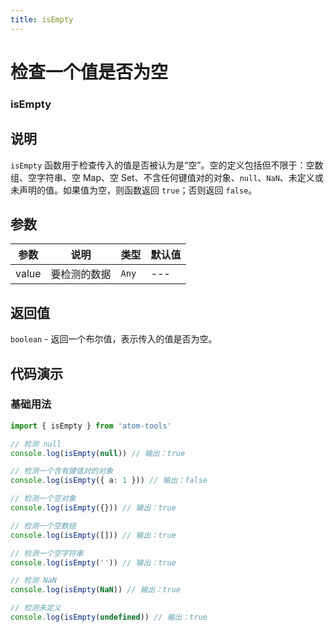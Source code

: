 ```yaml
---
title: isEmpty
---
```


# 检查一个值是否为空

### isEmpty

## 说明

`isEmpty` 函数用于检查传入的值是否被认为是“空”。空的定义包括但不限于：空数组、空字符串、空 Map、空 Set、不含任何键值对的对象、`null`、`NaN`、未定义或未声明的值。如果值为空，则函数返回 `true`；否则返回 `false`。

## 参数

| 参数  | 说明         | 类型  | 默认值 |
| ----- | ------------ | ----- | ------ |
| value | 要检测的数据 | `Any` | ---    |

## 返回值

`boolean` - 返回一个布尔值，表示传入的值是否为空。

## 代码演示

### 基础用法

```ts
import { isEmpty } from 'atom-tools'

// 检测 null
console.log(isEmpty(null)) // 输出：true

// 检测一个含有键值对的对象
console.log(isEmpty({ a: 1 })) // 输出：false

// 检测一个空对象
console.log(isEmpty({})) // 输出：true

// 检测一个空数组
console.log(isEmpty([])) // 输出：true

// 检测一个空字符串
console.log(isEmpty('')) // 输出：true

// 检测 NaN
console.log(isEmpty(NaN)) // 输出：true

// 检测未定义
console.log(isEmpty(undefined)) // 输出：true
```
